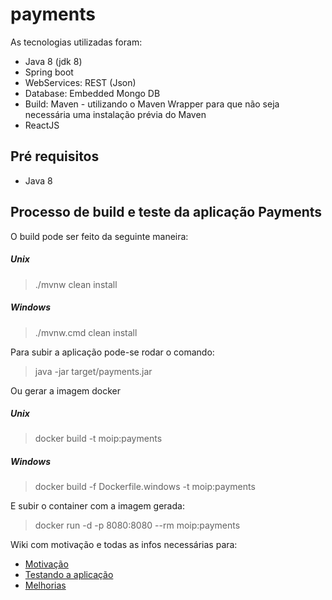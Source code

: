 # payments

As tecnologias utilizadas foram:
- Java 8 (jdk 8)
- Spring boot
- WebServices: REST (Json)
- Database: Embedded Mongo DB
- Build: Maven - utilizando o Maven Wrapper para que não seja necessária uma instalação prévia do Maven
- ReactJS

## Pré requisitos
 - Java 8

## Processo de build e teste da aplicação Payments
O build pode ser feito da seguinte maneira:
##### Unix
> ./mvnw clean install
##### Windows
> ./mvnw.cmd clean install

Para subir a aplicação pode-se rodar o comando:
> java -jar target/payments.jar

Ou gerar a imagem docker
##### Unix
> docker build -t moip:payments
##### Windows
> docker build -f Dockerfile.windows -t moip:payments

E subir o container com a imagem gerada:
> docker run -d -p 8080:8080 --rm moip:payments


Wiki com motivação e todas as infos necessárias para:
* [Motivação](https://github.com/otaviosantana/payments/wiki/Motiva%C3%A7%C3%A3o)
* [Testando a aplicação](https://github.com/otaviosantana/payments/wiki/Testando-a-aplica%C3%A7%C3%A3o)
* [Melhorias](https://github.com/otaviosantana/payments/wiki/Melhorias)
